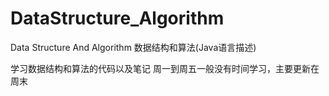 # DataStructure_Algorithm
Data Structure And Algorithm 数据结构和算法(Java语言描述)

学习数据结构和算法的代码以及笔记
周一到周五一般没有时间学习，主要更新在周末
